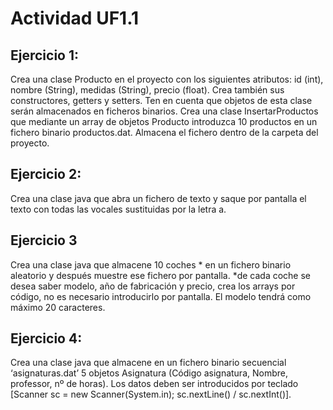 # Actividad UF1.1
## Ejercicio 1:
Crea una clase Producto en el proyecto con los siguientes
atributos: id (int), nombre (String), medidas (String), precio (float). Crea
también sus constructores, getters y setters. Ten en cuenta que objetos
de esta clase serán almacenados en ficheros binarios.
Crea una clase InsertarProductos que mediante un array de objetos
Producto introduzca 10 productos en un fichero binario productos.dat.
Almacena el fichero dentro de la carpeta del proyecto.
## Ejercicio 2:
Crea una clase java que abra un fichero de texto y saque por
pantalla el texto con todas las vocales sustituidas por la letra a.
## Ejercicio 3 
Crea una clase java que almacene 10 coches * en un fichero
binario aleatorio y después muestre ese fichero por pantalla. *de cada
coche se desea saber modelo, año de fabricación y precio, crea los
arrays por código, no es necesario introducirlo por pantalla. El modelo
tendrá como máximo 20 caracteres.
## Ejercicio 4: 
Crea una clase java que almacene en un fichero binario
secuencial ‘asignaturas.dat’ 5 objetos Asignatura (Código asignatura,
Nombre, professor, nº de horas). Los datos deben ser introducidos por
teclado [Scanner sc = new Scanner(System.in); sc.nextLine() / sc.nextInt()].


